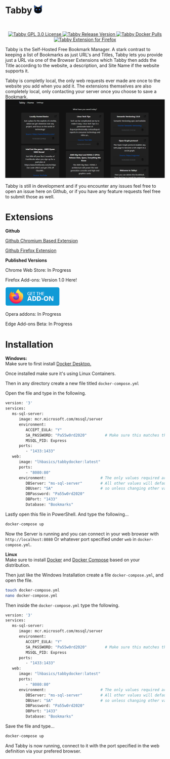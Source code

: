 # Tabby   <img src="https://github.com/confused-Techie/Tabby/blob/master/Tabby_Docker/wwwroot/Images/tabbyIcon.svg" alt="Tabby Icon Logo" width=5% />
<br/>
<p align=center>
<a href="https://github.com/confused-Techie/Tabby/blob/master/LICENSE">
   <img alt="Tabby GPL 3.0 License" src="https://img.shields.io/badge/license-GPL--3.0-orange">
</a>
<a href="https://github.com/confused-Techie/Tabby/releases/tag/v1.0">
   <img alt="Tabby Release Version" src="https://img.shields.io/badge/release-v1.0-blueviolet">
</a>
<a href="https://hub.docker.com/r/lhbasics/tabbydocker">
   <img alt="Tabby Docker Pulls" src="https://img.shields.io/docker/pulls/lhbasics/tabbydocker.svg">
</a>
<br/>
<a href="https://addons.mozilla.org/en-US/firefox/addon/tabby-extension/">
   <img alt="Tabby Extension for Firefox" src="https://img.shields.io/badge/Extension-Firefox-orange">
</a>
</p>
Tabby is the Self-Hosted Free Bookmark Manager. A stark contrast to keeping a list of Bookmarks as just URL's and Titles, Tabby lets you provide just a URL via one of the Browser Extensions which Tabby then adds the Title according to the website, a description, and Site Name if the website supports it.

Tabby is completly local, the only web requests ever made are once to the website you add when you add it. The extensions themselves are also completely local, only contacting your server once you choose to save a Bookmark.
<img src="https://github.com/confused-Techie/Tabby/blob/master/gitImages/HomePage.PNG" alt="Tabby Home Page" />

Tabby is still in development and if you encounter any issues feel free to open an issue here on Github, or if you have any feature requests feel free to submit those as well.

# Extensions
<strong>Github</strong><br />

<a href="https://github.com/confused-Techie/TabbyChromeExtension">Github Chromium Based Extension</a>

<a href="https://github.com/confused-Techie/TabbyFirefoxExtension">Github Firefox Extension</a>

<strong>Published Versions</strong><br />

Chrome Web Store: In Progress

Firefox Add-ons: Version 1.0 Here!

<a href="https://addons.mozilla.org/en-US/firefox/addon/tabby-extension/"><img src="https://github.com/confused-Techie/Tabby/blob/master/gitImages/firefox-addon.png" alt="Get Firefox Add-On Button" /></a>

Opera addons: In Progress

Edge Add-ons Beta: In Progress

# Installation

<strong>Windows:</strong><br />
Make sure to first install <a href="https://docs.docker.com/docker-for-windows/install/">Docker Desktop.</a>

Once installed make sure it's using Linux Containers.

Then in any directory create a new file titled `docker-compose.yml`

Open the file and type in the following.

```bash
version: '3'
services:
   ms-sql-server:
      image: mcr.microsoft.com/mssql/server
      environment:
         ACCEPT_EULA: "Y"
         SA_PASSWORD: "Pa55w0rd2020"        # Make sure this matches the password specified below
         MSSQL_PID: Express
      ports:
         - "1433:1433"
   web:
      image: "lhbasics/tabbydocker:latest"
      ports:
         - "8080:80"
      environment:                        # The only values required are the DBServer, and the DBPassword
         DBServer: "ms-sql-server"        # All other values will default to whats listed here, 
         DBUser: "SA"                     # so unless changing other values these can be left alone.
         DBPassword: "Pa55w0rd2020"
         DBPort: "1433"
         Database: "Bookmarks"
```  
Lastly open this file in PowerShell. And type the following...
```bash
docker-compose up
```
Now the Server is running and you can connect in your web browser with `http://localhost:8080` Or whatever port specified under `web` in `docker-compose.yml`.

<strong>Linux</strong><br />
Make sure to install <a href="https://docs.docker.com/engine/install/">Docker</a> and <a href="https://docs.docker.com/compose/install/">Docker Compose</a> based on your distribution.

Then just like the Windows Installation create a file `docker-compose.yml`, and open the file.
```bash
touch docker-compose.yml
nano docker-compose.yml
```
Then inside the `docker-compose.yml` type the following.

```bash
version: '3'
services:
   ms-sql-server:
      image: mcr.microsoft.com/mssql/server
      environment:
         ACCEPT_EULA: "Y"
         SA_PASSWORD: "Pa55w0rd2020"        # Make sure this matches the password specified below
         MSSQL_PID: Express
      ports:
         - "1433:1433"
   web:
      image: "lhbasics/tabbydocker:latest"
      ports:
         - "8080:80"
      environment:                        # The only values required are the DBServer, and the DBPassword
         DBServer: "ms-sql-server"        # All other values will default to whats listed here, 
         DBUser: "SA"                     # so unless changing other values these can be left alone.
         DBPassword: "Pa55w0rd2020"
         DBPort: "1433"
         Database: "Bookmarks"
```  

Save the file and type...
```bash
docker-compose up
```

And Tabby is now running, connect to it with the port specified in the web definition via your prefered browser.
